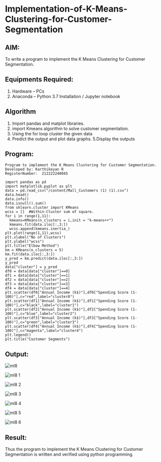# Implementation-of-K-Means-Clustering-for-Customer-Segmentation

## AIM:
To write a program to implement the K Means Clustering for Customer Segmentation.

## Equipments Required:
1. Hardware – PCs
2. Anaconda – Python 3.7 Installation / Jupyter notebook

## Algorithm
1. Import pandas and matplot libraries.
2. import Kmeans algorithm to solve customer segmentation.
3. Using the for loop cluster the given data
4. Predict the output and plot data graphs. 5.Display the outputs

## Program:
```
Program to implement the K Means Clustering for Customer Segmentation.
Developed by: Karthikeyan R
RegisterNumber:  212222240045

import pandas as pd
import matplotlib.pyplot as plt
data = pd.read_csv("/content/Mall_Customers (1) (1).csv")
data.head()
data.info()
data.isnull().sum()
from sklearn.cluster import KMeans
wcss = []  #Within-Cluster sum of square. 
for i in range(1,11):
  kmeans=KMeans(n_clusters = i,init = "k-means++")
  kmeans.fit(data.iloc[:,3:])
  wcss.append(kmeans.inertia_)
plt.plot(range(1,11),wcss)
plt.xlabel("No of Clusters")
plt.ylabel("wcss")
plt.title("Elbow Method")
km = KMeans(n_clusters = 5)
km.fit(data.iloc[:,3:])
y_pred = km.predict(data.iloc[:,3:])
y_pred
data["cluster"] = y_pred
df0 = data[data["cluster"]==0]
df1 = data[data["cluster"]==1]
df2 = data[data["cluster"]==2]
df3 = data[data["cluster"]==3]
df4 = data[data["cluster"]==4]
plt.scatter(df0["Annual Income (k$)"],df0["Spending Score (1-100)"],c="red",label="cluster0")
plt.scatter(df1["Annual Income (k$)"],df1["Spending Score (1-100)"],c="black",label="cluster1")
plt.scatter(df2["Annual Income (k$)"],df2["Spending Score (1-100)"],c="blue",label="cluster2")
plt.scatter(df3["Annual Income (k$)"],df3["Spending Score (1-100)"],c="green",label="cluster3")
plt.scatter(df4["Annual Income (k$)"],df4["Spending Score (1-100)"],c="magenta",label="cluster4")
plt.legend()
plt.title("Customer Segments")

```

## Output:
![ml8](https://github.com/karthikeyan-R16/Implementation-of-K-Means-Clustering-for-Customer-Segmentation/assets/119421232/1ad3322a-3c9f-4600-9772-9f8e8fde7478)


![ml8 1](https://github.com/karthikeyan-R16/Implementation-of-K-Means-Clustering-for-Customer-Segmentation/assets/119421232/c01e4b70-b6f3-441b-a6e8-b53ec6f94e58)


![ml8 2](https://github.com/karthikeyan-R16/Implementation-of-K-Means-Clustering-for-Customer-Segmentation/assets/119421232/80c7ab31-c022-45f6-8068-e24a10d8dbcc)


![ml8 3](https://github.com/karthikeyan-R16/Implementation-of-K-Means-Clustering-for-Customer-Segmentation/assets/119421232/4a7f1f9e-038c-4f30-82c0-a7f6267e63de)



![ml8 4](https://github.com/karthikeyan-R16/Implementation-of-K-Means-Clustering-for-Customer-Segmentation/assets/119421232/655ec1a9-a677-4290-8c35-bead7470e348)


![ml8 5](https://github.com/karthikeyan-R16/Implementation-of-K-Means-Clustering-for-Customer-Segmentation/assets/119421232/1f4ee9d3-c2c3-4c5e-879b-357e4ed94025)


![ml8 6](https://github.com/karthikeyan-R16/Implementation-of-K-Means-Clustering-for-Customer-Segmentation/assets/119421232/709ee9cc-f796-4905-88fe-4c30237daa3a)



## Result:
Thus the program to implement the K Means Clustering for Customer Segmentation is written and verified using python programming.
